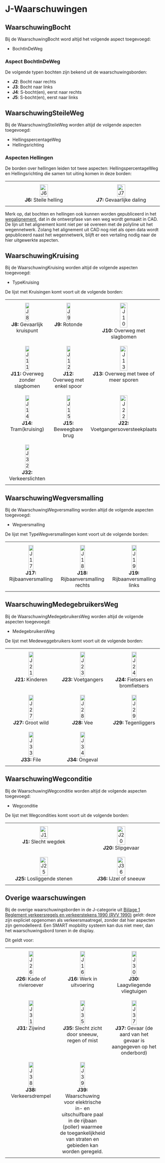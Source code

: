 # J-Waarschuwingen


## WaarschuwingBocht

Bij de WaarschuwingBocht word altijd het volgende aspect toegevoegd:
* BochtInDeWeg 


### Aspect BochtInDeWeg
De volgende typen bochten zijn bekend uit de waarschuwingsborden:
* **J2**: Bocht naar rechts  
* **J3**: Bocht naar links  
* **J4**: S-bocht(en), eerst naar rechts  
* **J5**: S-bocht(en), eerst naar links



## WaarschuwingSteileWeg

Bij de WaarschuwingSteileWeg worden altijd de volgende aspecten toegevoegd:
* HellingspercentageWeg
* Hellingsrichting

### Aspecten Hellingen
De borden over hellingen leiden tot twee aspecten: HellingspercentageWeg en Hellingsrichting die samen tot uiting komen in deze borden:

<table>
        <tr>
            <td>
                <img src="../images/J6.png" alt="J6">
                <div><span class="bold">J6:</span> Steile helling</div>
            </td>
            <td>
                <img src="../images/J7.png" alt="J7">
                <div><span class="bold">J7:</span> Gevaarlijke daling</div>
            </td>
        </tr>
    </table> 

<aside class="note" >
Merk op, dat bochten en hellingen ook kunnen worden gepubliceerd in het <a href="https://docs.crow.nl/verkeersborden/framework/#wegalignement">wegalignement</a>, dat in de ontwerpfase van een weg wordt gemaakt in CAD. De lijn uit het alignement komt niet per sé overeen met de polyline uit het wegennetwerk. Zolang het alignement uit CAD nog niet als open data wordt gepubliceerd naast het wegennetwerk, blijft er een vertaling nodig naar de hier uitgewerkte aspecten.
</aside>


## WaarschuwingKruising
Bij de WaarschuwingKruising worden altijd de volgende aspecten toegevoegd:
* TypeKruising

De lijst met Kruisingen komt voort uit de volgende borden:
<table>
        <tr>
            <td>
                <img src="../images/J8.png" alt="J8">
                <div><span class="bold">J8:</span> Gevaarlijk kruispunt</div>
            </td>
            <td>
                <img src="../images/J9.png" alt="J9">
                <div><span class="bold">J9:</span> Rotonde</div>
            </td>
            <td>
                <img src="../images/J10.png" alt="J10">
                <div><span class="bold">J10:</span> Overweg met slagbomen</div>
            </td>
        </tr>
        <tr>
            <td>
                <img src="../images/J11.png" alt="J11">
                <div><span class="bold">J11:</span> Overweg zonder slagbomen</div>
            </td>
            <td>
                <img src="../images/J12.png" alt="J12">
                <div><span class="bold">J12:</span> Overweg met enkel spoor</div>
            </td>
            <td>
                <img src="../images/J13.png" alt="J13">
                <div><span class="bold">J13:</span> Overweg met twee of meer sporen</div>
            </td>
        </tr>
        <tr>
            <td>
                <img src="../images/J14.png" alt="J14">
                <div><span class="bold">J14:</span> Tram(kruising)</div>
            </td>
            <td>
                <img src="../images/J15.png" alt="J15">
                <div><span class="bold">J15:</span> Beweegbare brug</div>
            </td>
            <td>
                <img src="../images/J22.png" alt="J22">
                <div><span class="bold">J22:</span> Voetgangersoversteekplaats</div>
            </td>
        </tr>
        <tr>
            <td>
                <img src="../images/J32.png" alt="J32">
                <div><span class="bold">J32:</span> Verkeerslichten</div>
            </td>
            <td></td>
            <td></td>
        </tr>
    </table>


## WaarschuwingWegversmalling
Bij de WaarschuwingWegversmalling worden altijd de volgende aspecten toegevoegd:
* Wegversmalling

De lijst met TypeWegversmallingen komt voort uit de volgende borden:
<table>
        <tr>
            <td>
                <img src="../images/J17.png" alt="J17">
                <div><span class="bold">J17:</span> Rijbaanversmalling</div>
            </td>
            <td>
                <img src="../images/J18.png" alt="J18">
                <div><span class="bold">J18:</span> Rijbaanversmalling rechts</div>
            </td>
            <td>
                <img src="../images/J19.png" alt="J19">
                <div><span class="bold">J19:</span> Rijbaanversmalling links</div>
            </td>
        </tr>
    </table>

## WaarschuwingMedegebruikersWeg
Bij de WaarschuwingMedegebruikersWeg worden altijd de volgende aspecten toegevoegd:
* MedegebruikersWeg

De lijst met Medeweggebruikers komt voort uit de volgende borden:
<table>
        <tr>
            <td>
                <img src="../images/J21.png" alt="J21">
                <div><span class="bold">J21:</span> Kinderen</div>
            </td>
            <td>
                <img src="../images/J23.png" alt="J23">
                <div><span class="bold">J23:</span> Voetgangers</div>
            </td>
            <td>
                <img src="../images/J24.png" alt="J24">
                <div><span class="bold">J24:</span> Fietsers en bromfietsers</div>
            </td>
        </tr>
        <tr>
            <td>
                <img src="../images/J27.png" alt="J27">
                <div><span class="bold">J27:</span> Groot wild</div>
            </td>
            <td>
                <img src="../images/J28.png" alt="J28">
                <div><span class="bold">J28:</span> Vee</div>
            </td>
            <td>
                <img src="../images/J29.png" alt="J29">
                <div><span class="bold">J29:</span> Tegenliggers</div>
            </td>
        </tr>
        <tr>
            <td>
                <img src="../images/J33.png" alt="J33">
                <div><span class="bold">J33:</span> File</div>
            </td>
            <td>
                <img src="../images/J34.png" alt="J34">
                <div><span class="bold">J34:</span> Ongeval</div>
            </td>
            <td></td>
        </tr>
    </table>


## WaarschuwingWegconditie
Bij de WaarschuwingWegconditie worden altijd de volgende aspecten toegevoegd:
* Wegconditie

De lijst met Wegcondities komt voort uit de volgende borden:
    <table>
        <tr>
            <td>
                <img src="../images/J1.png" alt="J1">
                <div><span class="bold">J1:</span> Slecht wegdek</div>
            </td>
            <td>
                <img src="../images/J20.png" alt="J20">
                <div><span class="bold">J20:</span> Slipgevaar</div>
            </td>
        </tr>
        <tr>
            <td>
                <img src="../images/J25.png" alt="J25">
                <div><span class="bold">J25:</span> Losliggende stenen</div>
            </td>
            <td>
                <img src="../images/J36.png" alt="J36">
                <div><span class="bold">J36:</span> IJzel of sneeuw</div>
            </td>
        </tr>
    </table>


## Overige waarschuwingen
Bij de overige waarschuwingsborden in de J-categorie uit [Bijlage 1 Reglement verkeersregels en verkeerstekens 1990 (RVV 1990)](https://wetten.overheid.nl/jci1.3:c:BWBR0004825&bijlage=1&z=2023-07-01&g=2023-07-01) geldt: deze zijn expliciet opgenomen als verkeersmaatregel, zonder dat hier aspecten zijn gemodelleerd. Een SMART mopbility systeem kan dus niet meer, dan het waarschuwingsbord tonen in de display. 

Dit geldt voor:

   <style>
        table {
            width: 100%;
            border-collapse: collapse;
            text-align: center;
        }
        td {
            padding: 10px;
            width: 33.33%;
            vertical-align: top;
        }
        img {
            width: 33%;
            height: auto;
        }
        .bold {
            font-weight: bold;
        }
    </style>
 <table>
        <tr>
            <td>
                <img src="../images/J26.png" alt="J26">
                <div><span class="bold">J26:</span> Kade of rivieroever</div>
            </td>
            <td>
                <img src="../images/J16.png" alt="J16">
                <div><span class="bold">J16:</span> Werk in uitvoering</div>
            </td>
            <td>
                <img src="../images/J30.png" alt="J30">
                <div><span class="bold">J30:</span> Laagvliegende vliegtuigen</div>
            </td>
        </tr>
        <tr>
            <td>
                <img src="../images/J31.png" alt="J31">
                <div><span class="bold">J31:</span> Zijwind</div>
            </td>
            <td>
                <img src="../images/J35.png" alt="J35">
                <div><span class="bold">J35:</span> Slecht zicht door sneeuw, regen of mist</div>
            </td>
            <td>
                <img src="../images/J37.png" alt="J37">
                <div><span class="bold">J37:</span> Gevaar (de aard van het gevaar is aangegeven op het onderbord)</div>
            </td>
        </tr>
        <tr>
            <td>
                <img src="../images/J38.png" alt="J38">
                <div><span class="bold">J38:</span> Verkeersdrempel</div>
            </td>
            <td>
                <img src="../images/J39.png" alt="J39">
                <div><span class="bold">J39:</span> Waarschuwing voor elektrische in- en uitschuifbare paal in de rijbaan (poller) waarmee de toegankelijkheid van straten en gebieden kan worden geregeld.</div>
            </td>
            <td></td>
        </tr>
    </table>









